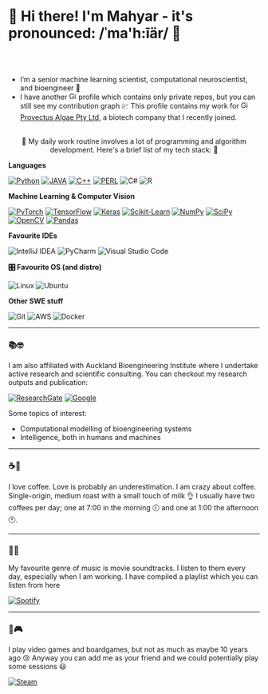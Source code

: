 👋 Hi there! I'm Mahyar - it's pronounced: /ˈma'h:īär/ 👋
===

<br/><br/>

- I’m a senior machine learning scientist, computational neuroscientist, and bioengineer 🧠
- I have another <a href="https://github.com/mahyar-o-provectusalgae">
    <img alt="GitHub" title="GitHub" height="15" width="15" src="https://user-images.githubusercontent.com/6082104/163702915-24442ff0-e503-428c-8000-9a53b2055d29.png"></a>
profile which contains only private repos, but you can still see my contribution graph 💹 This profile contains my work for
<img alt="GitHub" title="GitHub" height="15" width="15" src="https://user-images.githubusercontent.com/6082104/163703097-865b323e-521e-4199-bff4-b589be95b79f.png"></a>
  <a href="https://provectusalgae.com/"> Provectus Algae Pty Ltd</a>, a biotech company that
I recently joined.
<br/><br/>

<p style="text-align: center;">
🚀 My daily work routine involves a lot of programming and algorithm development. Here's a brief list of my tech stack: 🚀 
</p>

**Languages**

[![Python](https://img.shields.io/badge/Python-14354C?style=for-the-badge&logo=python&logoColor=white)](https://www.python.org/ "Python")
[![JAVA](https://img.shields.io/badge/Java-ED8B00?style=for-the-badge&logo=java&logoColor=white)](https://www.java.com/en/ "Java")
[![C++](https://img.shields.io/badge/C%2B%2B-00599C?style=for-the-badge&logo=c%2B%2B&logoColor=white)](https://isocpp.org/ "C++")
[![PERL](https://img.shields.io/badge/Perl-39457E?style=for-the-badge&logo=perl&logoColor=white)](https://www.perl.org/ "Perl")
![C#](https://img.shields.io/badge/c%23-%23239120.svg?style=for-the-badge&logo=c-sharp&logoColor=white)
![R](https://img.shields.io/badge/r-%23276DC3.svg?style=for-the-badge&logo=r&logoColor=white)


**Machine Learning & Computer Vision**

[![PyTorch](https://img.shields.io/badge/-PyTorch-EE4C2C?style=flat-square&logo=pytorch&logoColor=white)](https://pytorch.org/ "PyTorch")
[![TensorFlow](https://img.shields.io/badge/-TensorFlow-FF6F00?style=flat-square&logo=tensorflow&logoColor=white)](https://www.tensorflow.org/ "TensorFlow")
[![Keras](https://img.shields.io/badge/-Keras-D00000?style=flat-square&logo=keras)](https://keras.io/ "Keras")
[![Scikit-Learn](https://img.shields.io/badge/-Scikit--Learn-F7930E?style=flat-square&logo=scikit-learn&logoColor=white)](https://scikit-learn.org/ "Scikit-Learn")
[![NumPy](https://img.shields.io/badge/-NumPy-013243?style=flat-square&logo=numpy)](https://numpy.org/ "NumPy")
[![SciPy](https://img.shields.io/badge/-SciPy-8CAAE6?style=flat-square&logo=scipy&logoColor=white)](https://www.scipy.org/ "SciPy")
[![OpenCV](https://img.shields.io/badge/-OpenCV-5C3EE8?style=flat-square&logo=opencv)](https://opencv.org/ "OpenCV")
[![Pandas](https://img.shields.io/badge/-Pandas-150458?style=flat-square&logo=Pandas)](https://pandas.pydata.org/ "Pandas")

**Favourite IDEs**

![IntelliJ IDEA](https://img.shields.io/badge/IntelliJIDEA-555555.svg?style=for-the-badge&logo=intellij-idea&logoColor=white)
![PyCharm](https://img.shields.io/badge/pycharm-143?style=for-the-badge&logo=pycharm&logoColor=black&color=black&labelColor=green)
![Visual Studio Code](https://img.shields.io/badge/Visual%20Studio%20Code-0078d7.svg?style=for-the-badge&logo=visual-studio-code&logoColor=white)

**🎛️ Favourite OS (and distro)**

![Linux](https://img.shields.io/badge/Linux-FCC624?style=for-the-badge&logo=linux&logoColor=black)
![Ubuntu](https://img.shields.io/badge/Ubuntu-E95420?style=for-the-badge&logo=ubuntu&logoColor=white)

**Other SWE stuff**

![Git](https://img.shields.io/badge/git-%23F05033.svg?style=for-the-badge&logo=git&logoColor=white)
![AWS](https://img.shields.io/badge/AWS-%23FF9900.svg?style=for-the-badge&logo=amazon-aws&logoColor=white)
![Docker](https://img.shields.io/badge/docker-%230db7ed.svg?style=for-the-badge&logo=docker&logoColor=white)

---

### 📚🤓
I am also affiliated with Auckland Bioengineering Institute where I undertake active research and scientific consulting.
You can checkout my research outputs and publication:

[![ResearchGate](https://img.shields.io/badge/ResearchGate-00CCBB?style=for-the-badge&logo=ResearchGate&logoColor=white)](https://www.researchgate.net/profile/Mahyar-Osanlouy)
[![Google](https://img.shields.io/badge/google-4285F4?style=for-the-badge&logo=google&logoColor=white)](https://scholar.google.com/citations?user=FhQ1cSMAAAAJ&hl=en)

Some topics of interest:

- Computational modelling of bioengineering systems
- Intelligence, both in humans and machines

---
### ☕🤎
I love coffee. Love is probably an underestimation. I am crazy about coffee. Single-origin, medium roast with a small
touch of milk 👌 I usually have two coffees per day; one at 7:00 in the morning 🕖 and one at 1:00 the afternoon 🕐.

---
### 🎵🎶
My favourite genre of music is movie soundtracks. I listen to them every day, especially when I am working. 
I have compiled a playlist which you can listen from here

[![Spotify](https://img.shields.io/badge/Spotify-1ED760?style=for-the-badge&logo=spotify&logoColor=white)](https://open.spotify.com/playlist/459q48L0fDOX9QgrjWQpNS?si=3fe1db470e254389)

---
### 🎲🎮
I play video games and boardgames, but not as much as maybe 10 years ago 😢 
Anyway you can add me as your friend and we could potentially play some sessions 😃

[![Steam](https://img.shields.io/badge/steam-%23000000.svg?style=for-the-badge&logo=steam&logoColor=white)](https://steamcommunity.com/id/mahyarosan/)